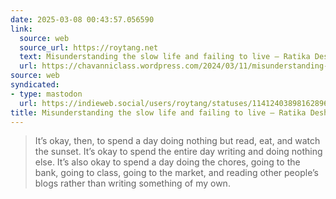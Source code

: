 ```yaml
---
date: 2025-03-08 00:43:57.056590
link:
  source: web
  source_url: https://roytang.net
  text: Misunderstanding the slow life and failing to live – Ratika Deshpande
  url: https://chavanniclass.wordpress.com/2024/03/11/misunderstanding-slow-failing-to-live/
source: web
syndicated:
- type: mastodon
  url: https://indieweb.social/users/roytang/statuses/114124038981628962
title: Misunderstanding the slow life and failing to live – Ratika Deshpande
---
```


> It’s okay, then, to spend a day doing nothing but read, eat, and watch the sunset. It’s okay to spend the entire day writing and doing nothing else. It’s also okay to spend a day doing the chores, going to the bank, going to class, going to the market, and reading other people’s blogs rather than writing something of my own.